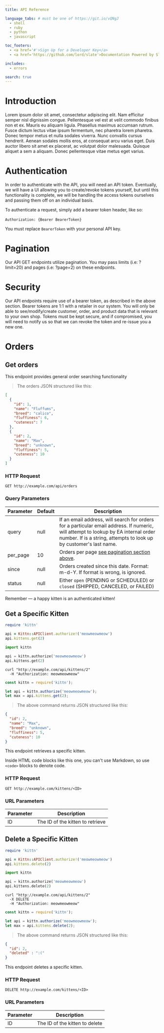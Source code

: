 ```yaml
---
title: API Reference

language_tabs: # must be one of https://git.io/vQNgJ
  - shell
  - ruby
  - python
  - javascript

toc_footers:
  - <a href='#'>Sign Up for a Developer Key</a>
  - <a href='https://github.com/lord/slate'>Documentation Powered by Slate</a>

includes:
  - errors

search: true
---
```


# Introduction

Lorem ipsum dolor sit amet, consectetur adipiscing elit. Nam efficitur semper nisl dignissim congue. Pellentesque vel est at velit commodo finibus non et ex. Mauris eu aliquam ligula. Phasellus maximus accumsan rutrum. Fusce dictum lectus vitae ipsum fermentum, nec pharetra lorem pharetra. Donec tempor metus et nulla sodales viverra. Nunc convallis cursus hendrerit. Aenean sodales mollis eros, at consequat arcu varius eget. Duis auctor libero sit amet ex placerat, ac volutpat dolor malesuada. Quisque aliquet a sem a aliquam. Donec pellentesque vitae metus eget varius.

# Authentication

In order to authenticate with the API, you will need an API token. Eventually, we will have a UI allowing you to create/revoke tokens yourself, but until this functionality is complete, we will be handling the access tokens ourselves and passing them off on an individual basis.

To authenticate a request, simply add a bearer token header, like so:
<br />
<br />
```Authorization: {Bearer BearerToken}```

<aside class="notice">
You must replace <code>BearerToken</code> with your personal API key.
</aside>

# Pagination
Our API GET endpoints utilize pagination. You may pass limits (i.e: ?limit=20) and pages (i.e: ?page=2) on these endpoints.

# Security
Our API endpoints require use of a bearer token, as described in the above section. Bearer tokens are 1:1 with a retailer in our system. You will only be able to see/modify/create customer, order, and product data that is relevant to your own shop. Tokens must be kept secure, and if compromised, you will need to notify us so that we can revoke the token and re-issue you a new one.

# Orders

## Get orders

This endpoint provides general order searching functionality

> The orders JSON structured like this:

```json
[
  {
    "id": 1,
    "name": "Fluffums",
    "breed": "calico",
    "fluffiness": 6,
    "cuteness": 7
  },
  {
    "id": 2,
    "name": "Max",
    "breed": "unknown",
    "fluffiness": 5,
    "cuteness": 10
  }
]
```

### HTTP Request

`GET http://example.com/api/orders`

### Query Parameters

Parameter | Default | Description
--------- | ------- | -----------
query | null | If an email address, will search for orders for a particular email address. If numeric, will attempt to lookup by EA internal order number. If is a string, attempts to look up by customer's last name.
per_page | 10 | Orders per page [see pagination section above](#pagination).
since | null | Orders created since this date. Format: m-d-Y. If format is wrong, is ignored.
status | null | Either `open` (PENDING or SCHEDULED) or `closed` (SHIPPED, CANCELED, or FAILED)

<aside class="success">
Remember — a happy kitten is an authenticated kitten!
</aside>

## Get a Specific Kitten

```ruby
require 'kittn'

api = Kittn::APIClient.authorize!('meowmeowmeow')
api.kittens.get(2)
```

```python
import kittn

api = kittn.authorize('meowmeowmeow')
api.kittens.get(2)
```

```shell
curl "http://example.com/api/kittens/2"
  -H "Authorization: meowmeowmeow"
```

```javascript
const kittn = require('kittn');

let api = kittn.authorize('meowmeowmeow');
let max = api.kittens.get(2);
```

> The above command returns JSON structured like this:

```json
{
  "id": 2,
  "name": "Max",
  "breed": "unknown",
  "fluffiness": 5,
  "cuteness": 10
}
```

This endpoint retrieves a specific kitten.

<aside class="warning">Inside HTML code blocks like this one, you can't use Markdown, so use <code>&lt;code&gt;</code> blocks to denote code.</aside>

### HTTP Request

`GET http://example.com/kittens/<ID>`

### URL Parameters

Parameter | Description
--------- | -----------
ID | The ID of the kitten to retrieve

## Delete a Specific Kitten

```ruby
require 'kittn'

api = Kittn::APIClient.authorize!('meowmeowmeow')
api.kittens.delete(2)
```

```python
import kittn

api = kittn.authorize('meowmeowmeow')
api.kittens.delete(2)
```

```shell
curl "http://example.com/api/kittens/2"
  -X DELETE
  -H "Authorization: meowmeowmeow"
```

```javascript
const kittn = require('kittn');

let api = kittn.authorize('meowmeowmeow');
let max = api.kittens.delete(2);
```

> The above command returns JSON structured like this:

```json
{
  "id": 2,
  "deleted" : ":("
}
```

This endpoint deletes a specific kitten.

### HTTP Request

`DELETE http://example.com/kittens/<ID>`

### URL Parameters

Parameter | Description
--------- | -----------
ID | The ID of the kitten to delete


